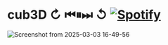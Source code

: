 # cub3D ↻ ⏮⏸⏭ ↺ [![Spotify](https://img.shields.io/badge/Listen_on-Spotify-1DB954?style=for-the-badge&logo=spotify)](https://open.spotify.com/track/2x1n4oRYr2Ug6XfeOeO6Fl?si=eb44328506f145cf)

![Screenshot from 2025-03-03 16-49-56](https://github.com/user-attachments/assets/7f93d294-f7b4-4b83-95fa-a13d51278f86)

